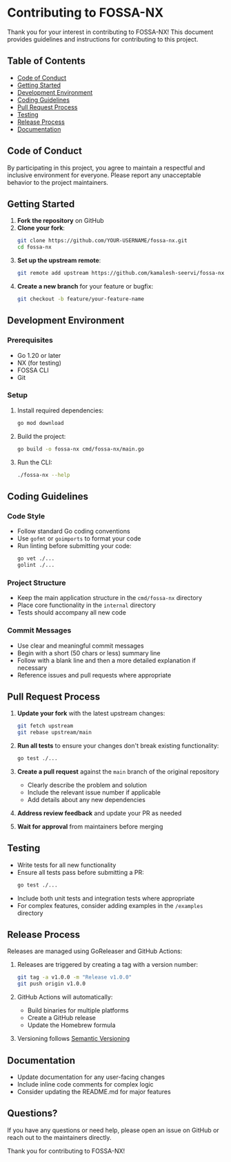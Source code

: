 # Contributing to FOSSA-NX

Thank you for your interest in contributing to FOSSA-NX! This document provides guidelines and instructions for contributing to this project.

## Table of Contents

- [Code of Conduct](#code-of-conduct)
- [Getting Started](#getting-started)
- [Development Environment](#development-environment)
- [Coding Guidelines](#coding-guidelines)
- [Pull Request Process](#pull-request-process)
- [Testing](#testing)
- [Release Process](#release-process)
- [Documentation](#documentation)

## Code of Conduct

By participating in this project, you agree to maintain a respectful and inclusive environment for everyone. Please report any unacceptable behavior to the project maintainers.

## Getting Started

1. **Fork the repository** on GitHub
2. **Clone your fork**:
   ```bash
   git clone https://github.com/YOUR-USERNAME/fossa-nx.git
   cd fossa-nx
   ```
3. **Set up the upstream remote**:
   ```bash
   git remote add upstream https://github.com/kamalesh-seervi/fossa-nx.git
   ```
4. **Create a new branch** for your feature or bugfix:
   ```bash
   git checkout -b feature/your-feature-name
   ```

## Development Environment

### Prerequisites

- Go 1.20 or later
- NX (for testing)
- FOSSA CLI
- Git

### Setup

1. Install required dependencies:
   ```bash
   go mod download
   ```

2. Build the project:
   ```bash
   go build -o fossa-nx cmd/fossa-nx/main.go
   ```

3. Run the CLI:
   ```bash
   ./fossa-nx --help
   ```

## Coding Guidelines

### Code Style

- Follow standard Go coding conventions
- Use `gofmt` or `goimports` to format your code
- Run linting before submitting your code:
  ```bash
  go vet ./...
  golint ./...
  ```

### Project Structure

- Keep the main application structure in the `cmd/fossa-nx` directory
- Place core functionality in the `internal` directory
- Tests should accompany all new code

### Commit Messages

- Use clear and meaningful commit messages
- Begin with a short (50 chars or less) summary line
- Follow with a blank line and then a more detailed explanation if necessary
- Reference issues and pull requests where appropriate

## Pull Request Process

1. **Update your fork** with the latest upstream changes:
   ```bash
   git fetch upstream
   git rebase upstream/main
   ```

2. **Run all tests** to ensure your changes don't break existing functionality:
   ```bash
   go test ./...
   ```

3. **Create a pull request** against the `main` branch of the original repository
   - Clearly describe the problem and solution
   - Include the relevant issue number if applicable
   - Add details about any new dependencies

4. **Address review feedback** and update your PR as needed

5. **Wait for approval** from maintainers before merging

## Testing

- Write tests for all new functionality
- Ensure all tests pass before submitting a PR:
  ```bash
  go test ./...
  ```
- Include both unit tests and integration tests where appropriate
- For complex features, consider adding examples in the `/examples` directory

## Release Process

Releases are managed using GoReleaser and GitHub Actions:

1. Releases are triggered by creating a tag with a version number:
   ```bash
   git tag -a v1.0.0 -m "Release v1.0.0"
   git push origin v1.0.0
   ```

2. GitHub Actions will automatically:
   - Build binaries for multiple platforms
   - Create a GitHub release
   - Update the Homebrew formula

3. Versioning follows [Semantic Versioning](https://semver.org/)

## Documentation

- Update documentation for any user-facing changes
- Include inline code comments for complex logic
- Consider updating the README.md for major features

## Questions?

If you have any questions or need help, please open an issue on GitHub or reach out to the maintainers directly.

Thank you for contributing to FOSSA-NX!
